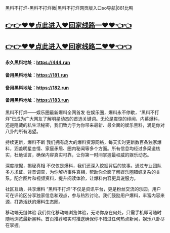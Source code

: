 黑料不打烊-黑料不打烊微|黑料不打烊网页版入口so导航|881比鸭

## [👉👉♥♥点此进入♥回家线路一♥♥👈👈](https://unpkg.com/182run/index.html)
## [👉👉♥♥点此进入♥回家线路二♥♥👈👈](https://unpkg.com/182-1run/index.html)

#### 永久黑料地址：https://444.run
#### 备用黑料地址：https://181.run
#### 备用黑料地址：https://182.run
#### 备用黑料地址：https://183.run

黑料不打烊——娱乐圈最新爆料全网首发
在娱乐圈，爆料永不停歇，“黑料不打烊”已成为广大网友了解明星动态的首选关键词。无论是震惊的绯闻、内幕爆料，还是隐藏的私生活秘密，我们致力于为你带来最新、最全面的娱乐黑料，满足你对八卦的所有渴望。

持续更新，爆料不断
我们拥有庞大的爆料资源网络，每天实时更新数百条独家爆料，涵盖明星恋情、家庭矛盾、圈内秘闻等多个方面。所有信息均经过多渠道核实，杜绝谣言，确保内容真实可靠，让你第一时间掌握最权威的娱乐动态。

深度挖掘，揭秘真相
不仅仅是爆料，我们还深入挖掘背后的故事。通过专业团队多方求证、背景调查，为你解析事件真相，帮助你全面了解娱乐圈错综复杂的关系。配合图片和视频资料，提升阅读体验，让爆料内容更具说服力。

社区互动，共享爆料
“黑料不打烊”不仅是资讯平台，更是粉丝交流的乐园。用户可在评论区分享独家信息和观点，参与热烈讨论。我们鼓励用户爆料，丰富内容来源，打造活跃的爆料生态圈。

移动端无缝体验
我们优化移动端浏览体验，无论你身在何处，只需手机即可随时随地浏览最新黑料。首页推荐和实时推送确保你不错过任何热点新闻，娱乐八卦尽在掌握。

